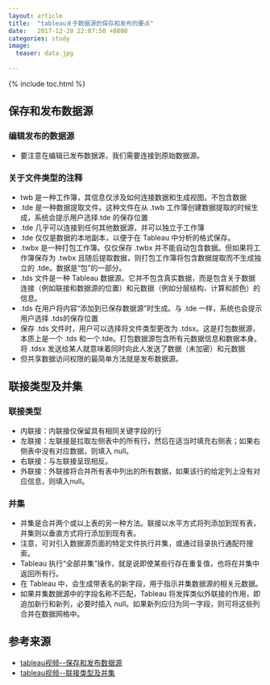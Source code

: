 ```yaml
---
layout: article
title:  "tableau关于数据源的保存和发布的要点"
date:   2017-12-20 22:07:50 +0800
categories: study
image:
  teaser: data.jpg
  
---
```


{% include toc.html %}

## 保存和发布数据源
### 编辑发布的数据源
* 要注意在编辑已发布数据源，我们需要连接到原始数据源。

### 关于文件类型的注释
* twb 是一种工作簿，其信息仅涉及如何连接数据和生成视图。不包含数据 
* .tde 是一种数据提取文件。这种文件在从 .twb 工作簿创建数据提取的时候生成，系统会提示用户选择.tde 的保存位置
* .tde 几乎可以连接到任何其他数据源，并可以独立于工作簿
* .tde 仅仅是数据的本地副本，以便于在 Tableau 中分析的格式保存。
* .twbx 是一种打包工作簿。仅仅保存 .twbx 并不能自动包含数据。但如果将工作簿保存为 .twbx 且随后提取数据，则打包工作簿将包含数据提取而不生成独立的 .tde。数据是“包”的一部分。
* .tds 文件是一种 Tableau 数据源。它并不包含真实数据，而是包含关于数据连接（例如联接和数据源的位置）和元数据（例如分层结构、计算和颜色）的信息。
* .tds 在用户将内容“添加到已保存数据源”时生成。与 .tde 一样，系统也会提示用户选择 .tds的保存位置
* 保存 .tds 文件时，用户可以选择将文件类型更改为 .tdsx。这是打包数据源，本质上是一个 .tds 和一个.tde。打包数据源包含所有元数据信息和数据本身。将 .tdsx 发送给某人就意味着同时向此人发送了数据（未加密）和元数据
* 但共享数据访问权限的最简单方法就是发布数据源。

## 联接类型及并集
### 联接类型
* 内联接：内联接仅保留具有相同关键字段的行
* 左联接：左联接是拉取左侧表中的所有行，然后在适当时填充右侧表；如果右侧表中没有对应数据，则填入 null。
* 右联接：与左联接呈现相反。
* 外联接：外联接将合并所有表中列出的所有数据，如果该行的给定列上没有对应信息，则填入null。

### 并集
* 并集是合并两个或以上表的另一种方法。联接以水平方式将列添加到现有表，并集则以垂直方式将行添加到现有表。
* 注意，可对引入数据源页面的特定文件执行并集，或通过目录执行通配符搜索。
* Tableau 执行“全部并集”操作，就是说即使某些行存在重复值，也将在并集中返回所有行。
* 在 Tableau 中，会生成带表名的新字段，用于指示并集数据源的相关元数据。
* 如果并集数据源中的字段名称不匹配，Tableau 将发挥类似外联接的作用，即追加新行和新列，必要时插入 null。如果新列应归为同一字段，则可将这些列合并在数据网格中。



## 参考来源
* [tableau视频--保存和发布数据源](https://www.tableau.com/zh-cn/learn/tutorials/on-demand/saving-and-publishing-data-sources?product=tableau_desktop&version=10.0&topic=connecting_data)
* [tableau视频--联接类型及并集](https://www.tableau.com/zh-cn/learn/tutorials/on-demand/join-types-union?product=tableau_desktop&version=10.0&topic=connecting_data)
